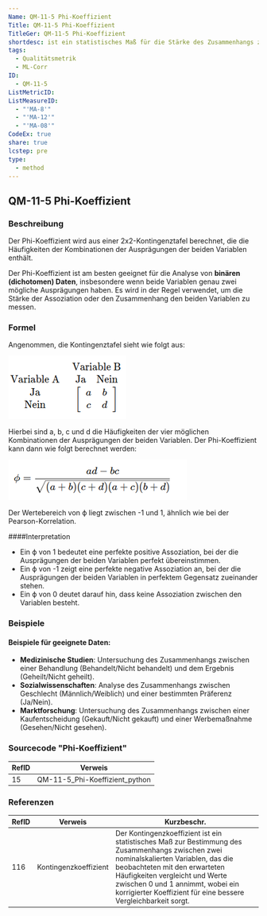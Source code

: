 ```yaml
---
Name: QM-11-5 Phi-Koeffizient
Title: QM-11-5 Phi-Koeffizient
TitleGer: QM-11-5 Phi-Koeffizient
shortdesc: ist ein statistisches Maß für die Stärke des Zusammenhangs zwischen zwei dichotomen (binären) Variablen in einer 2x2-Kreuztabelle.
tags:
  - Qualitätsmetrik
  - ML-Corr
ID:
  - QM-11-5
ListMetricID: 
ListMeasureID:
  - "'MA-8'"
  - "'MA-12'"
  - "'MA-08'"
CodeEx: true
share: true
lcstep: pre
type:
  - method
---
```

## QM-11-5 Phi-Koeffizient

### Beschreibung

Der Phi-Koeffizient wird aus einer 2x2-Kontingenztafel berechnet, die die Häufigkeiten der Kombinationen der Ausprägungen der beiden Variablen enthält. 

Der Phi-Koeffizient ist am besten geeignet für die Analyse von **binären (dichotomen) Daten**, insbesondere wenn beide Variablen genau zwei mögliche Ausprägungen haben. Es wird in der Regel verwendet, um die Stärke der Assoziation oder den Zusammenhang den beiden Variablen zu messen.

### Formel

Angenommen, die Kontingenztafel sieht wie folgt aus:

![Phi-Koeffizient Kontingenztafel](../../../../9999_Images/PhiKoeffiKontingenztafel.png)

Hierbei sind a, b, c und d die Häufigkeiten der vier möglichen Kombinationen der Ausprägungen der beiden Variablen. Der Phi-Koeffizient kann dann wie folgt berechnet werden:

![Formel für den Phi-Koeffizienten](../../../../9999_Images/PhiKoeffiFormel.png)

Der Wertebereich von ϕ liegt zwischen -1 und 1, ähnlich wie bei der Pearson-Korrelation.

####Interpretation 

- Ein ϕ von 1 bedeutet eine perfekte positive Assoziation, bei der die Ausprägungen der beiden Variablen perfekt übereinstimmen.
- Ein ϕ von -1 zeigt eine perfekte negative Assoziation an, bei der die Ausprägungen der beiden Variablen in perfektem Gegensatz zueinander stehen.
- Ein ϕ von 0 deutet darauf hin, dass keine Assoziation zwischen den Variablen besteht.

### Beispiele 

#### Beispiele für geeignete Daten:

- **Medizinische Studien**: Untersuchung des Zusammenhangs zwischen einer Behandlung (Behandelt/Nicht behandelt) und dem Ergebnis (Geheilt/Nicht geheilt).
- **Sozialwissenschaften**: Analyse des Zusammenhangs zwischen Geschlecht (Männlich/Weiblich) und einer bestimmten Präferenz (Ja/Nein).
- **Marktforschung**: Untersuchung des Zusammenhangs zwischen einer Kaufentscheidung (Gekauft/Nicht gekauft) und einer Werbemaßnahme (Gesehen/Nicht gesehen).


### Sourcecode "Phi-Koeffizient"

| RefID | Verweis                        |
| ----- | ------------------------------ |
| 15    | QM-11-5_Phi-Koeffizient_python |




### Referenzen

| RefID | Verweis                 | Kurzbeschr.                                                                                                                                                                                                                                                                                                     |
| ----- | ----------------------- | --------------------------------------------------------------------------------------------------------------------------------------------------------------------------------------------------------------------------------------------------------------------------------------------------------------- |
| 116   |  Kontingenzkoeffizient  | Der Kontingenzkoeffizient ist ein statistisches Maß zur Bestimmung des Zusammenhangs zwischen zwei nominalskalierten Variablen, das die beobachteten mit den erwarteten Häufigkeiten vergleicht und Werte zwischen 0 und 1 annimmt, wobei ein korrigierter Koeffizient für eine bessere Vergleichbarkeit sorgt. |
